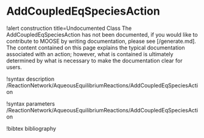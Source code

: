 <!-- MOOSE Documentation Stub: Remove this when content is added. -->

# AddCoupledEqSpeciesAction

!alert construction title=Undocumented Class
The AddCoupledEqSpeciesAction has not been documented, if you would like to contribute to MOOSE by writing
documentation, please see [/generate.md]. The content contained on this page explains the typical
documentation associated with an action; however, what is contained is ultimately determined by what
is necessary to make the documentation clear for users.

!syntax description /ReactionNetwork/AqueousEquilibriumReactions/AddCoupledEqSpeciesAction

!syntax parameters /ReactionNetwork/AqueousEquilibriumReactions/AddCoupledEqSpeciesAction

!bibtex bibliography

